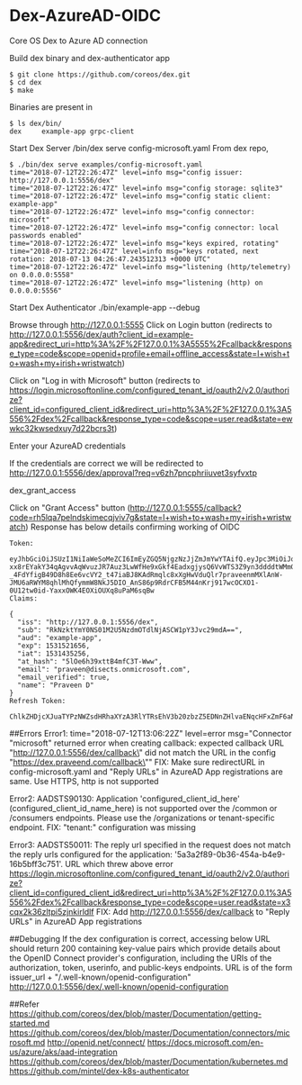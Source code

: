 # Dex-AzureAD-OIDC
Core OS Dex to Azure AD connection

Build dex binary and dex-authenticator app
```
$ git clone https://github.com/coreos/dex.git
$ cd dex
$ make
```
Binaries are present in 
```
$ ls dex/bin/
dex		example-app	grpc-client
```
Start Dex Server
/bin/dex serve config-microsoft.yaml
From dex repo, 
```
$ ./bin/dex serve examples/config-microsoft.yaml
time="2018-07-12T22:26:47Z" level=info msg="config issuer: http://127.0.0.1:5556/dex"
time="2018-07-12T22:26:47Z" level=info msg="config storage: sqlite3"
time="2018-07-12T22:26:47Z" level=info msg="config static client: example-app"
time="2018-07-12T22:26:47Z" level=info msg="config connector: microsoft"
time="2018-07-12T22:26:47Z" level=info msg="config connector: local passwords enabled"
time="2018-07-12T22:26:47Z" level=info msg="keys expired, rotating"
time="2018-07-12T22:26:47Z" level=info msg="keys rotated, next rotation: 2018-07-13 04:26:47.243512313 +0000 UTC"
time="2018-07-12T22:26:47Z" level=info msg="listening (http/telemetry) on 0.0.0.0:5558"
time="2018-07-12T22:26:47Z" level=info msg="listening (http) on 0.0.0.0:5556"
```
Start Dex Authenticator
./bin/example-app --debug

Browse through http://127.0.0.1:5555
Click on Login button (redirects to http://127.0.0.1:5556/dex/auth?client_id=example-app&redirect_uri=http%3A%2F%2F127.0.0.1%3A5555%2Fcallback&response_type=code&scope=openid+profile+email+offline_access&state=I+wish+to+wash+my+irish+wristwatch) 

Click on "Log in with Microsoft" button (redirects to https://login.microsoftonline.com/configured_tenant_id/oauth2/v2.0/authorize?client_id=configured_client_id&redirect_uri=http%3A%2F%2F127.0.0.1%3A5556%2Fdex%2Fcallback&response_type=code&scope=user.read&state=ewwkc32kwsedxuy7d22bcrs3t)

Enter your AzureAD credentials

If the credentials are correct we will be redirected to http://127.0.0.1:5556/dex/approval?req=v6zh7pncphriiuvet3syfvxtp

dex_grant_access

Click on "Grant Access" button (http://127.0.0.1:5555/callback?code=rh5lqa7pelndskimecqjviv7g&state=I+wish+to+wash+my+irish+wristwatch)
Response has below details confirming working of OIDC
```
Token:

eyJhbGciOiJSUzI1NiIaWeSoMeZCI6ImEyZGQ5NjgzNzJjZmJmYwYTAifQ.eyJpc3MiOiJodHRwOi8vMTI3LjAuMC4xOjU1.Q5NjgzNzJjZmJm1122ZDFjNDQ3ODUzMDk3OTNjMmYwYTAi-xx8rEYakY34qAgvvAqWvuzJR7Auz3LwWfHe9xGkf4EadxgjysQ6VvWTS3Z9yn3ddddtWMmGA2o-_4FdYfigB49D8h8Ee6vcVY2_t47iaBJ8KAdRmqlc8xXgHwVduQlr7praveenmMXlAnW-JMU6aRWYM8qhlMhQfymmW8NkJ5DIO_AnS86p9RdrCFB5M44nKrj917wcOCXO1-0U12tw0id-YaxxOWK4EOXiOUXq8uPaM6sqBw
Claims:

{
  "iss": "http://127.0.0.1:5556/dex",
  "sub": "RkNzktYmY0NS01M2U5NzdmOTdlNjASCW1pY3Jvc29mdA==",
  "aud": "example-app",
  "exp": 1531521656,
  "iat": 1531435256,
  "at_hash": "5lOe6h39xttB4mfC3T-Www",
  "email": "praveen@disects.onmicrosoft.com",
  "email_verified": true,
  "name": "Praveen D"
}
Refresh Token:

ChlkZHDjcXJuaTYPzNWZsdHRhaXYzA3RlYTRsEhV3b20zbzZ5EDNnZHlvaENqcHFxZmF6aNo1

```
##Errors
Error1:
time="2018-07-12T13:06:22Z" level=error msg="Connector \"microsoft\" returned error when creating callback: expected callback URL \"http://127.0.0.1:5556/dex/callback\" did not match the URL in the config \"https://dex.praveend.com/callback\""
FIX: Make sure redirectURL in config-microsoft.yaml and "Reply URLs" in AzureAD App registrations are same. Use HTTPS, http is not supported 

Error2:
AADSTS90130: Application 'configured_client_id_here' (configured_client_id_name_here) is not supported over the /common or /consumers endpoints. Please use the /organizations or tenant-specific endpoint.
FIX: "tenant:" configuration was missing

Error3:
AADSTS50011: The reply url specified in the request does not match the reply urls configured for the application: '5a3a2f89-0b36-454a-b4e9-16b5bff3c751'.
URL which threw above error
https://login.microsoftonline.com/configured_tenant_id/oauth2/v2.0/authorize?client_id=configured_client_id&redirect_uri=http%3A%2F%2F127.0.0.1%3A5556%2Fdex%2Fcallback&response_type=code&scope=user.read&state=x3cqx2k36zltpi5zjnkirldlf
FIX: Add http://127.0.0.1:5556/dex/callback to "Reply URLs" in AzureAD App registrations

##Debugging
If the dex configuration is correct, accessing below URL should return 200 containing key-value pairs which provide details about the OpenID Connect provider's configuration, including the URIs of the authorization, token, userinfo, and public-keys endpoints. URL is of the form issuer_url + "/.well-known/openid-configuration"
http://127.0.0.1:5556/dex/.well-known/openid-configuration

##Refer
https://github.com/coreos/dex/blob/master/Documentation/getting-started.md
https://github.com/coreos/dex/blob/master/Documentation/connectors/microsoft.md
http://openid.net/connect/
https://docs.microsoft.com/en-us/azure/aks/aad-integration
https://github.com/coreos/dex/blob/master/Documentation/kubernetes.md
https://github.com/mintel/dex-k8s-authenticator


